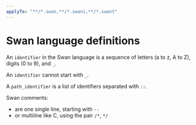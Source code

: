 ```yaml
---
applyTo: "**/*.swan,**/*.swani,**/*.swant"
---
```


# Swan language definitions

An `identifier` in the Swan language is a sequence of letters (a to z, A to Z), digits (0 to 9), and `_`. 

An `identifier` cannot start with `_`.

A `path_identifier` is a list of identifiers separated with `::`.

Swan comments:
- are one single line, starting with `--`
- or multiline like C, using the pair `/*`, `*/`
